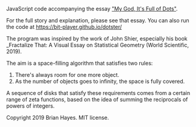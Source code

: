 JavaScript code accompanying the essay ["My God, It's Full of Dots"](http://bit-player.org/2019/my-god-its-full-of-dots).

For the full story and explanation, please see that essay. You can also run the code at <https://bit-player.github.io/dotster/>

The program was inspired by the work of John Shier, especially his book _Fractalize That: A Visual Essay on Statistical Geometry  (World Scientific, 2019).

The aim is a space-filling algorithm that satisfies two rules:

1. There's always room for one more object.
2. As the number of objects goes to infinity,
       the space is fully covered.

A sequence of disks that satisfy these requirements comes from a certain range of zeta functions, based on the idea of summing the reciprocals of powers of integers.

Copyright 2019 Brian Hayes. MIT license.